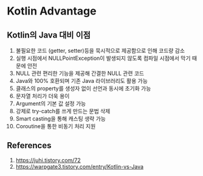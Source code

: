 # Kotlin Advantage

## Kotlin의 Java 대비 이점

1. 불필요한 코드 (getter, setter)등을 묵시적으로 제공함으로 인해 코드량 감소
2. 실행 시점에서 NULLPointException이 발생되지 않도록 컴파일 시점에서 막기 때문에 안전
3. NULL 관련 편리한 기능을 제공해 간결한 NULL 관련 코드
4. Java와 100% 호환되며 기존 Java 라이브러리도 활용 가능
5. 클래스의 property를 생성자 없이 선언과 동시에 초기화 가능
6. 문자열 처리가 더욱 용이
7. Argument의 기본 값 설정 가능
8. 강제로 try-catch를 쓰게 만드는 문법 삭제
9. Smart casting을 통해 캐스팅 생략 가능
10. Coroutine을 통한 비동기 처리 지원

## References

1. https://juhi.tistory.com/72
2. https://warpgate3.tistory.com/entry/Kotlin-vs-Java
